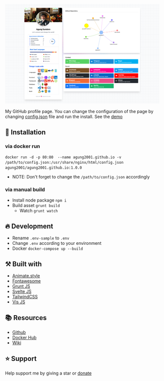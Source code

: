 ![Screenshot](screenshot.png)

My GitHub profile page. You can change the configuration of the page by changing [config.json](config.json) file and run the install. 
See the [demo][website]

## 🤖 Installation
### via docker run
`
docker run -d -p 80:80 
  --name agung2001.github.io
  -v /path/to/config.json:/usr/share/nginx/html/config.json
  agung2001/agung2001.github.io:1.0.0
`
- NOTE: Don't forget to change the `/path/to/config.json` accordingly

### via manual build 
- Install node package `npm i`
- Build asset `grunt build`
  - Watch `grunt watch`

## 🔥 Development
- Rename `.env-sample` to `.env`
- Change `.env` according to your environment
- Docker `docker-compose up --build`

## ⚒️ Built with
- [Animate.style](https://animate.style/)
- [Fontawesome](https://fontawesome.com/)
- [Grunt JS](https://gruntjs.com/)
- [Svelte JS](https://svelte.dev/)
- [TailwindCSS](https://tailwindcss.com/)
- [Vis JS](https://visjs.org/)

## 📚 Resources
- [Github](https://github.com/agung2001/agung2001.github.io)
- [Docker Hub](https://hub.docker.com/r/agung2001/agung2001.github.io)
- [Wiki](https://github.com/agung2001/agung2001.github.io/wiki/)

## ⭐️ Support
Help support me by giving a star or [donate][website]

[website]: https://agung2001.github.io